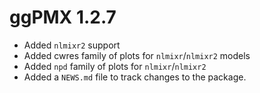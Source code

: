# ggPMX 1.2.7

* Added `nlmixr2` support
* Added cwres family of plots for `nlmixr`/`nlmixr2` models
* Added `npd` family of plots for `nlmixr`/`nlmixr2`
* Added a `NEWS.md` file to track changes to the package.
